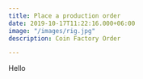 ```yaml
---
title: Place a production order
date: 2019-10-17T11:22:16.000+06:00
image: "/images/rig.jpg"
description: Coin Factory Order

---
```

Hello